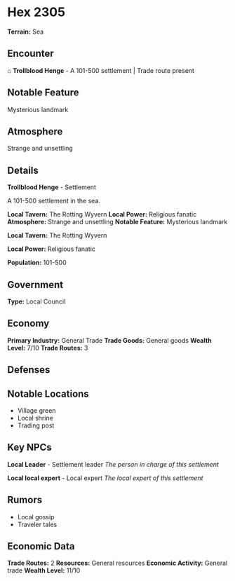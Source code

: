 # Hex 2305

**Terrain:** Sea

## Encounter
⌂ **Trollblood Henge** - A 101-500 settlement | Trade route present

## Notable Feature
Mysterious landmark

## Atmosphere
Strange and unsettling

## Details
**Trollblood Henge** - Settlement

A 101-500 settlement in the sea.

**Local Tavern:** The Rotting Wyvern
**Local Power:** Religious fanatic
**Atmosphere:** Strange and unsettling
**Notable Feature:** Mysterious landmark

**Local Tavern:** The Rotting Wyvern

**Local Power:** Religious fanatic

**Population:** 101-500

## Government
**Type:** Local Council

## Economy
**Primary Industry:** General Trade
**Trade Goods:** General goods
**Wealth Level:** 7/10
**Trade Routes:** 3

## Defenses

## Notable Locations
- Village green
- Local shrine
- Trading post

## Key NPCs
**Local Leader** - Settlement leader
*The person in charge of this settlement*

**Local local expert** - Local expert
*The local expert of this settlement*

## Rumors
- Local gossip
- Traveler tales

## Economic Data
**Trade Routes:** 2
**Resources:** General resources
**Economic Activity:** General trade
**Wealth Level:** 11/10
